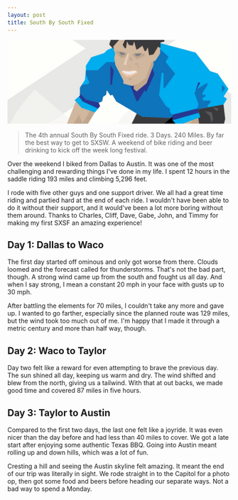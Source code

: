 ```yaml
---
layout: post
title: South By South Fixed
---
```


[![South By South Fixed][1]][2]

> The 4th annual South By South Fixed ride. 3 Days. 240 Miles. By far
> the best way to get to SXSW. A weekend of bike riding and beer
> drinking to kick off the week long festival.

Over the weekend I biked from Dallas to Austin. It was one of the
most challenging and rewarding things I've done in my life. I spent
12 hours in the saddle riding 193 miles and climbing 5,296 feet.

I rode with five other guys and one support driver. We all had a
great time riding and partied hard at the end of each ride. I
wouldn't have been able to do it without their support, and it
would've been a lot more boring without them around. Thanks to
Charles, Cliff, Dave, Gabe, John, and Timmy for making my first
SXSF an amazing experience!

## Day 1: Dallas to Waco

The first day started off ominous and only got worse from there.
Clouds loomed and the forecast called for thunderstorms. That's not
the bad part, though. A strong wind came up from the south and
fought us all day. And when I say strong, I mean a constant 20 mph
in your face with gusts up to 30 mph.

After battling the elements for 70 miles, I couldn't take any more
and gave up. I wanted to go farther, especially since the planned
route was 129 miles, but the wind took too much out of me. I'm happy
that I made it through a metric century and more than half way,
though.

## Day 2: Waco to Taylor

Day two felt like a reward for even attempting to brave the previous
day. The sun shined all day, keeping us warm and dry. The wind
shifted and blew from the north, giving us a tailwind. With that
at out backs, we made good time and covered 87 miles in five hours.

## Day 3: Taylor to Austin

Compared to the first two days, the last one felt like a joyride.
It was even nicer than the day before and had less than 40 miles
to cover. We got a late start after enjoying some authentic Texas
BBQ. Going into Austin meant rolling up and down hills, which was
a lot of fun.

Cresting a hill and seeing the Austin skyline felt amazing. It meant
the end of our trip was literally in sight. We rode straight in to
the Capitol for a photo op, then got some food and beers before
heading our separate ways. Not a bad way to spend a Monday.

[1]: /static/images/2013-03-12-south-by-south-fixed.jpg
[2]: http://fixedtouring.com/south-by-south-fixed/

